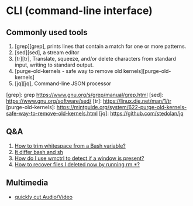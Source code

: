 # CLI (command-line interface)

## Commonly used tools
1. [grep][grep], prints lines that contain a match for one or more patterns.
1. [sed][sed], a stream editor
1. [tr][tr], Translate, squeeze, and/or delete characters from standard input, writing to standard output.
1. [purge-old-kernels - safe way to remove old kernels][purge-old-kernels]
1. [jq][jq], Command-line JSON processor

[grep]: grep https://www.gnu.org/s/grep/manual/grep.html
[sed]: https://www.gnu.org/software/sed/
[tr]: https://linux.die.net/man/1/tr
[purge-old-kernels]: https://mintguide.org/system/622-purge-old-kernels-safe-way-to-remove-old-kernels.html
[jq]: https://github.com/stedolan/jq

## Q&A
1. [How to trim whitespace from a Bash variable?][so1]
1. [It differ bash and sh][so2]
1. [How do I use wmctrl to detect if a window is present?][askubuntu1]
1. [How to recover files I deleted now by running rm *?][unixqa1]

[so1]: https://stackoverflow.com/questions/369758/how-to-trim-whitespace-from-a-bash-variable?answertab=votes#tab-top
[so2]: https://stackoverflow.com/a/2462357/2368696
[askubuntu1]: https://stackoverflow.com/a/2462357/2368696
[unixqa1]: https://unix.stackexchange.com/questions/101237/how-to-recover-files-i-deleted-now-by-running-rm

## Multimedia
 - [quickly cut Audio/Video][use-ffmpeg]

[use-ffmpeg]: https://askubuntu.com/a/56044/509163
